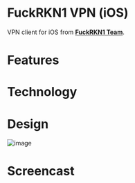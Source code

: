 # FuckRKN1 VPN (iOS)
VPN client for iOS from [**FuckRKN1 Team**](https://github.com/nezavisimost).

# Features

# Technology

# Design 
![image](https://user-images.githubusercontent.com/6414316/181246606-6b245c4a-99ec-4b1d-8f40-fdd82bdc1ae3.png)

# Screencast
